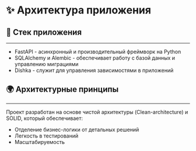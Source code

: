 # ✨ Архитектура приложения

## 🌊 Стек приложения

---

- FastAPI - асинхронный и производительный фреймворк на Python
- SQLAlchemy и Alembic - обеспечивает работу с базой данных и управлению миграциями
- Dishka - служит для управления зависимостями в приложений

## 🌍 Архитектурные принципы

---

Проект разработан на основе чистой архитектуры (Clean-architecture) и SOLID, 
который обеспечивает:

- Отделение бизнес-логики от детальных решений
- Легкость в тестирований 
- Масштабируемость
